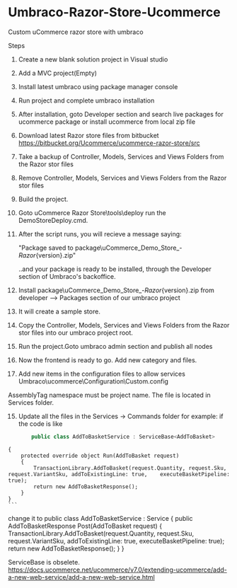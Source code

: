 # Umbraco-Razor-Store-Ucommerce
Custom uCommerce razor store with umbraco

Steps
1) Create a new blank solution project in Visual studio
2) Add a MVC project(Empty)
3) Install latest umbraco using package manager console
4) Run project and complete umbraco installation
5) After installation, goto Developer section and search live packages for ucommerce package or install ucommerce from local zip file
6) Download latest Razor store files from bitbucket https://bitbucket.org/Ucommerce/ucommerce-razor-store/src
7) Take a backup of Controller, Models, Services and Views Folders from the Razor stor files
8) Remove Controller, Models, Services and Views Folders from the Razor stor files
8) Build the project.
7) Goto uCommerce Razor Store\tools\deploy  run the DemoStoreDeploy.cmd. 
8) After the script runs, you will recieve a message saying:

    "Package saved to package\uCommerce_Demo_Store_-_Razor_{version}.zip"

    ..and your package is ready to be installed, through the Developer section of Umbraco's backoffice.

9) Install package\uCommerce_Demo_Store_-_Razor_{version}.zip from developer --> Packages section of our umbraco project

10) It will create a sample store.

11) Copy the Controller, Models, Services and Views Folders from the Razor stor files into our umbraco project root.

12) Run the project.Goto umbraco admin section and publish all nodes

13) Now the frontend is ready to go. Add new category and files.

14) Add new items in the configuration files to allow services Umbraco\ucommerce\Configuration\Custom.config
   <components>
    <component id="DemoStoreWebApi" service="UCommerce.Web.Api.IContainsWebservices, UCommerce.Web.Api" type="UmbUcommerce.AssemblyTag,         UmbUcommerce" />
  </components>
  
  AssemblyTag namespace must be project name. The file is located in Services folder.
  
 15) Update all the files in the Services -> Commands folder
     for example: if the code is like
     ```C#
         public class AddToBasketService : ServiceBase<AddToBasket>
    {
        protected override object Run(AddToBasket request)
        {
            TransactionLibrary.AddToBasket(request.Quantity, request.Sku, request.VariantSku, addToExistingLine: true,    executeBasketPipeline: true);
            return new AddToBasketResponse();
        }
    }
    ```

change it to 
     public class AddToBasketService : Service
    {
        public AddToBasketResponse Post(AddToBasket request)
        {
            TransactionLibrary.AddToBasket(request.Quantity, request.Sku, request.VariantSku, addToExistingLine: true, executeBasketPipeline: true);
            return new AddToBasketResponse();
        }
    }
    
 ServiceBase<AddToBasket> is obselete. https://docs.ucommerce.net/ucommerce/v7.0/extending-ucommerce/add-a-new-web-service/add-a-new-web-service.html
 
 
